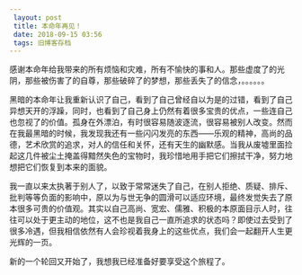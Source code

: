 ```yaml
---
 layout: post
 title: 本命年再见！
 date: 2018-09-15 03:56
 tags: 旧博客存档
---
```

感谢本命年给我带来的所有烦恼和灾难，所有不愉快的事和人。那些虚度了的光阴，那些被伤害了的自尊，那些破碎了的梦想，那些丢失了的信念，。。。。。。

黑暗的本命年让我重新认识了自己，看到了自己曾经自以为是的过错，看到了自己异想天开的浮躁，同时，也看到了自己身上仍然有着很多宝贵的优点，一些连自己也忽视了的价值。孤身在外漂泊，有时很容易随波逐流，很容易被别人改变。然而在我最黑暗的时候，我发现我还有一些闪闪发亮的东西——乐观的精神，高尚的品德，艺术欣赏的追求，对人的信任和关怀，还有天生的幽默感。当我从废墟里面捡起这几件被尘土掩盖得黯然失色的宝物时，我珍惜地用手把它们擦拭干净，努力地想把它们恢复到本来的面貌。

我一直以来太执著于别人了，以致于常常迷失了自己，在别人拒绝、质疑、排斥、批判等等负面的影响中，原以为与世无争的圆滑可以适应环境，最终发觉失去了原本很多可贵的价值观。其实以自己高尚、宽宏、儒雅、积极的本原面目示人时，往往可以处于更主动的地位，这不也是我自己一直所追求的状态吗？即使过去受到了很多冷遇，但我相信依然有人会珍视着我身上的这些优点，我们会一起翻开人生更光辉的一页。

新的一个轮回又开始了，我想我已经准备好要享受这个旅程了。

